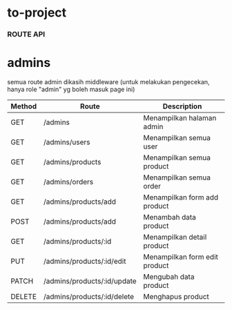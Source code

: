 # to-project

### ROUTE API

# admins

semua route admin dikasih middleware (untuk melakukan pengecekan, hanya role "admin" yg boleh masuk page ini)

| Method | Route                       | Description                   |
| ------ | --------------------------- | ----------------------------- |
| GET    | /admins                     | Menampilkan halaman admin     |
| GET    | /admins/users               | Menampilkan semua user        |
| GET    | /admins/products            | Menampilkan semua product     |
| GET    | /admins/orders              | Menampilkan semua order       |
| GET    | /admins/products/add        | Menampilkan form add product  |
| POST   | /admins/products/add        | Menambah data product         |
| GET    | /admins/products/:id        | Menampilkan detail product    |
| PUT    | /admins/products/:id/edit   | Menampilkan form edit product |
| PATCH  | /admins/products/:id/update | Mengubah data product         |
| DELETE | /admins/products/:id/delete | Menghapus product             |
